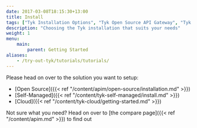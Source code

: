 ```yaml
--- 
date: 2017-03-08T18:15:30+13:00
title: Install
tags: ["Tyk Installation Options", "Tyk Open Source API Gateway", "Tyk Self-Managed Installation", "Tyk Cloud Installation"]
description: "Choosing the Tyk installation that suits your needs"
weight: 1
menu: 
    main:
        parent: Getting Started
aliases:
    - /try-out-tyk/tutorials/tutorials/
---
```


Please head on over to the solution you want to setup:

* [Open Source]({{< ref "/content/apim/open-source/installation.md" >}})
* [Self-Managed]({{< ref "/content/tyk-self-managed/install.md" >}})
* [Cloud]({{< ref "/content/tyk-cloud/getting-started.md" >}})

Not sure what you need? Head on over to [the compare page]({{< ref "/content/apim.md" >}}) to find out